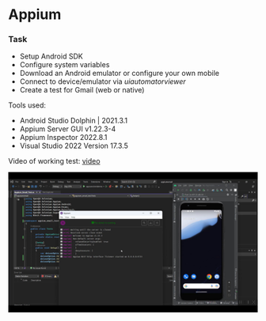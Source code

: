 # Appium

### Task

- Setup Android SDK
- Configure system variables
- Download an Android emulator or configure your own mobile
- Connect to device/emulator via *uiautomatorviewer*
- Create a test for Gmail (web or native)  

Tools used:
- Android Studio Dolphin | 2021.3.1
- Appium Server GUI v1.22.3-4
- Appium Inspector 2022.8.1
- Visual Studio 2022 Version 17.3.5

Video of working test: [video](https://drive.google.com/file/d/1zGG725PK_JMXgIgLuvHiPZnbDocAak9o/)  
 
![Test_Screenshot](/test_screenshot.jpg "test")
